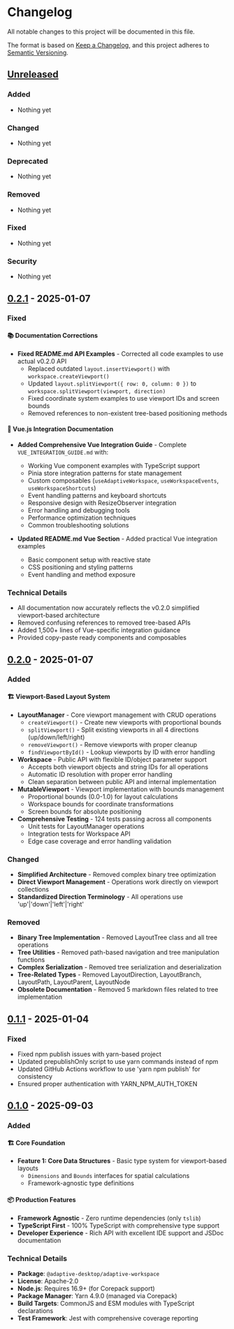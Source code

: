 # Changelog

All notable changes to this project will be documented in this file.

The format is based on [Keep a Changelog](https://keepachangelog.com/en/1.0.0/),
and this project adheres to [Semantic Versioning](https://semver.org/spec/v2.0.0.html).

## [Unreleased]

### Added

- Nothing yet

### Changed

- Nothing yet

### Deprecated

- Nothing yet

### Removed

- Nothing yet

### Fixed

- Nothing yet

### Security

- Nothing yet

## [0.2.1] - 2025-01-07

### Fixed

#### 📚 Documentation Corrections

- **Fixed README.md API Examples** - Corrected all code examples to use actual v0.2.0 API
  - Replaced outdated `layout.insertViewport()` with `workspace.createViewport()`
  - Updated `layout.splitViewport({ row: 0, column: 0 })` to `workspace.splitViewport(viewport, direction)`
  - Fixed coordinate system examples to use viewport IDs and screen bounds
  - Removed references to non-existent tree-based positioning methods

#### 📖 Vue.js Integration Documentation

- **Added Comprehensive Vue Integration Guide** - Complete `VUE_INTEGRATION_GUIDE.md` with:
  - Working Vue component examples with TypeScript support
  - Pinia store integration patterns for state management
  - Custom composables (`useAdaptiveWorkspace`, `useWorkspaceEvents`, `useWorkspaceShortcuts`)
  - Event handling patterns and keyboard shortcuts
  - Responsive design with ResizeObserver integration
  - Error handling and debugging tools
  - Performance optimization techniques
  - Common troubleshooting solutions

- **Updated README.md Vue Section** - Added practical Vue integration examples
  - Basic component setup with reactive state
  - CSS positioning and styling patterns
  - Event handling and method exposure

### Technical Details

- All documentation now accurately reflects the v0.2.0 simplified viewport-based architecture
- Removed confusing references to removed tree-based APIs
- Added 1,500+ lines of Vue-specific integration guidance
- Provided copy-paste ready components and composables

## [0.2.0] - 2025-01-07

### Added

#### 🏗️ Viewport-Based Layout System

- **LayoutManager** - Core viewport management with CRUD operations
  - `createViewport()` - Create new viewports with proportional bounds
  - `splitViewport()` - Split existing viewports in all 4 directions (up/down/left/right)
  - `removeViewport()` - Remove viewports with proper cleanup
  - `findViewportById()` - Lookup viewports by ID with error handling
- **Workspace** - Public API with flexible ID/object parameter support
  - Accepts both viewport objects and string IDs for all operations
  - Automatic ID resolution with proper error handling
  - Clean separation between public API and internal implementation
- **MutableViewport** - Viewport implementation with bounds management
  - Proportional bounds (0.0-1.0) for layout calculations
  - Workspace bounds for coordinate transformations
  - Screen bounds for absolute positioning
- **Comprehensive Testing** - 124 tests passing across all components
  - Unit tests for LayoutManager operations
  - Integration tests for Workspace API
  - Edge case coverage and error handling validation

### Changed

- **Simplified Architecture** - Removed complex binary tree optimization
- **Direct Viewport Management** - Operations work directly on viewport collections
- **Standardized Direction Terminology** - All operations use 'up'|'down'|'left'|'right'

### Removed

- **Binary Tree Implementation** - Removed LayoutTree class and all tree operations
- **Tree Utilities** - Removed path-based navigation and tree manipulation functions
- **Complex Serialization** - Removed tree serialization and deserialization
- **Tree-Related Types** - Removed LayoutDirection, LayoutBranch, LayoutPath, LayoutParent, LayoutNode
- **Obsolete Documentation** - Removed 5 markdown files related to tree implementation

## [0.1.1] - 2025-01-04

### Fixed

- Fixed npm publish issues with yarn-based project
- Updated prepublishOnly script to use yarn commands instead of npm
- Updated GitHub Actions workflow to use 'yarn npm publish' for consistency
- Ensured proper authentication with YARN_NPM_AUTH_TOKEN

## [0.1.0] - 2025-09-03

### Added

#### 🏗️ Core Foundation

- **Feature 1: Core Data Structures** - Basic type system for viewport-based layouts
  - `Dimensions` and `Bounds` interfaces for spatial calculations
  - Framework-agnostic type definitions

#### 📦 Production Features

- **Framework Agnostic** - Zero runtime dependencies (only `tslib`)
- **TypeScript First** - 100% TypeScript with comprehensive type support
- **Developer Experience** - Rich API with excellent IDE support and JSDoc documentation

### Technical Details

- **Package**: `@adaptive-desktop/adaptive-workspace`
- **License**: Apache-2.0
- **Node.js**: Requires 16.9+ (for Corepack support)
- **Package Manager**: Yarn 4.9.0 (managed via Corepack)
- **Build Targets**: CommonJS and ESM modules with TypeScript declarations
- **Test Framework**: Jest with comprehensive coverage reporting

[Unreleased]: https://github.com/adaptive-desktop/adaptive-workspace/compare/v0.2.1...HEAD
[0.2.1]: https://github.com/adaptive-desktop/adaptive-workspace/compare/v0.2.0...v0.2.1
[0.2.0]: https://github.com/adaptive-desktop/adaptive-workspace/compare/v0.1.1...v0.2.0
[0.1.1]: https://github.com/adaptive-desktop/adaptive-workspace/compare/v0.1.0...v0.1.1
[0.1.0]: https://github.com/adaptive-desktop/adaptive-workspace/releases/tag/v0.1.0
